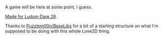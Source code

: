 A game will be here at some point, I guess.

[Made for Ludum Dare 28](http://www.ludumdare.com/compo/2013/12/13/can-i-actually-make-a-game/).

Thanks to [Puzzlem00n/BaseLibs](https://github.com/Puzzlem00n/BaseLibs) for a bit of a starting structure on what I'm supposed to be doing with this whole Love2D thing.
